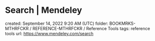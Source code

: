 # Search | Mendeley

created: September 14, 2022 9:20 AM (UTC)
folder: BOOKMRKS-MTHRFCKR / REFERENCE-MTHRFCKR / Reference Tools
tags: reference tools
url: https://www.mendeley.com/search